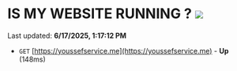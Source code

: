 # IS MY WEBSITE RUNNING ? [![](https://img.shields.io/static/v1?label=Sponsor&message=%E2%9D%A4&logo=GitHub&color=%23fe8e86)](https://github.com/sponsors/Youssef-Lehmam)

Last updated: **6/17/2025, 1:17:12 PM**

- `GET` [https://youssefservice.me](https://youssefservice.me) - **Up** (148ms)
